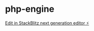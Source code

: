 # php-engine

[Edit in StackBlitz next generation editor ⚡️](https://stackblitz.com/~/github.com/vebbilder/php-engine)